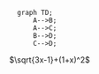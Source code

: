 ```mermaid
  graph TD;
      A-->B;
      A-->C;
      B-->D;
      C-->D;
```
$\sqrt{3x-1}+(1+x)^2$
